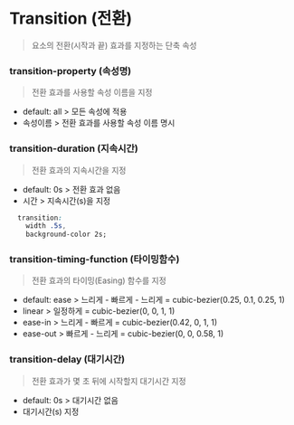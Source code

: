 # Transition (전환)
> 요소의 전환(시작과 끝) 효과를 지정하는 단축 속성

### transition-property (속성명)
> 전환 효과를 사용할 속성 이름을 지정
- default: all > 모든 속성에 적용
- 속성이름 > 전환 효과를 사용할 속성 이름 명시

### transition-duration (지속시간)
> 전환 효과의 지속시간을 지정
- default: 0s > 전환 효과 없음
- 시간 > 지속시간(s)을 지정

```css
  transition:
    width .5s,
    background-color 2s;
```

### transition-timing-function (타이밍함수)
> 전환 효과의 타이밍(Easing) 함수를 지정
- default: ease > 느리게 - 빠르게 - 느리게 = cubic-bezier(0.25, 0.1, 0.25, 1)
- linear > 일정하게 = cubic-bezier(0, 0, 1, 1)
- ease-in > 느리게 - 빠르게 = cubic-bezier(0.42, 0, 1, 1)
- ease-out > 빠르게 - 느리게 = cubic-bezier(0, 0, 0.58, 1)

### transition-delay (대기시간)

> 전환 효과가 몇 초 뒤에 시작할지 대기시간 지정
- default: 0s > 대기시간 없음
- 대기시간(s) 지정
